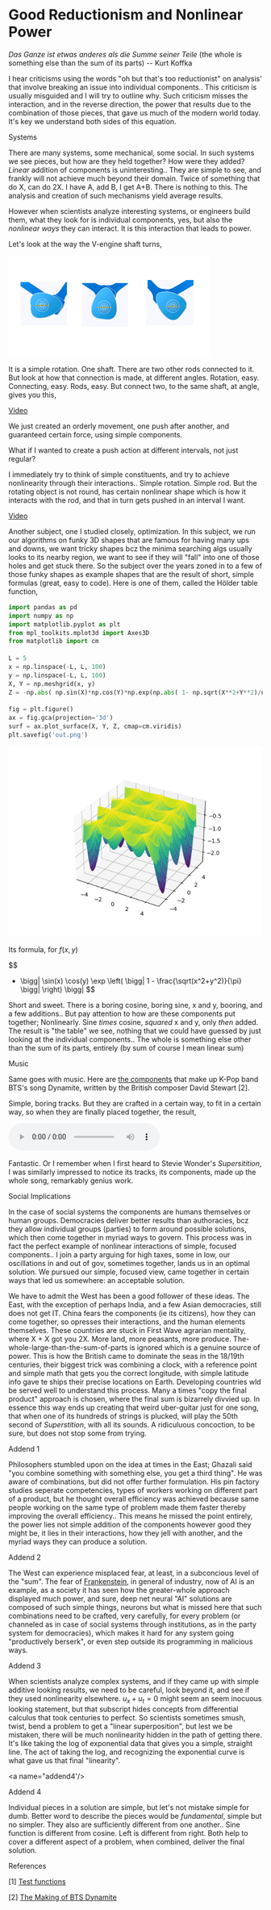 # Good Reductionism and Nonlinear Power

*Das Ganze ist etwas anderes als die Summe seiner Teile* (the whole
is something else than the sum of its parts) -- Kurt Koffka

I hear criticisms using the words "oh but that's too reductionist" on
analysis' that involve breaking an issue into individual
components.. This criticism is usually misguided and I will try to
outline why. Such criticism misses the interaction, and in the reverse
direction, the power that results due to the combination of those
pieces, that gave us much of the modern world today. It's key we
understand both sides of this equation.

Systems

There are many systems, some mechanical, some social. In such systems
we see pieces, but how are they held together? How were they added?
*Linear* addition of components is uninteresting.. They are simple to
see, and frankly will not achieve much beyond their domain.  Twice of
something that do X, can do 2X. I have A, add B, I get A+B. There is
nothing to this. The analysis and creation of such mechanisms yield
average results.

However when scientists analyze interesting systems, or engineers
build them, what they look for is individual components, yes, but also
the *nonlinear ways* they can interact. It is this interaction that
leads to power.

Let's look at the way the V-engine shaft turns,

![](vengine.png)

It is a simple rotation. One shaft. There are two other rods connected
to it. But look at how that connection is made, at different
angles. Rotation, easy. Connecting, easy. Rods, easy. But connect two,
to the same shaft, at angle, gives you this,

[Video](https://drive.google.com/uc?export=view&id=18wE8NaHsydycnITM_OGuDX3WMrjndPgN)

We just created an orderly movement, one push after another, and guaranteed
certain force, using simple components.

What if I wanted to create a push action at different intervals, not
just regular?

I immediately try to think of simple constituents, and try to achieve
nonlinearity through their interactions.. Simple rotation. Simple
rod. But the rotating object is not round, has certain nonlinear shape
which is how it interacts with the rod, and that in turn gets pushed
in an interval I want.

[Video](diff-rhytm.gif)

Another subject, one I studied closely, optimization. In this subject,
we run our algorithms on funky 3D shapes that are famous for having
many ups and downs, we want tricky shapes bcz the minima searching
algs usually looks to its nearby region, we want to see if they will
"fall" into one of those holes and get stuck there. So the subject
over the years zoned in to a few of those funky shapes as example
shapes that are the result of short, simple formulas (great, easy to
code).  Here is one of them, called the Hölder table function,


```python
import pandas as pd
import numpy as np
import matplotlib.pyplot as plt
from mpl_toolkits.mplot3d import Axes3D    
from matplotlib import cm

L = 5
x = np.linspace(-L, L, 100)
y = np.linspace(-L, L, 100)
X, Y = np.meshgrid(x, y)                            
Z = -np.abs( np.sin(X)*np.cos(Y)*np.exp(np.abs( 1- np.sqrt(X**2+Y**2)/np.pi  ))  )

fig = plt.figure()
ax = fig.gca(projection='3d')                      
surf = ax.plot_surface(X, Y, Z, cmap=cm.viridis)
plt.savefig('out.png')
```

![](holder.png)

Its formula, for $f(x,y)$

$$
- \bigg|
\sin(x) \cos(y) \exp \left( \bigg| 1 - \frac{\sqrt(x^2+y^2)}{\pi}  \bigg| \right)
\bigg| 
$$

Short and sweet. There is a boring cosine, boring sine, x and y,
booring, and a few additions.. But pay attention to how are these
components put together; Nonlinearly. Sine *times* cosine, *squared* x
and y, only *then* added. The result is "the table" we see, nothing
that we could have guessed by just looking at the individual
components.. The whole is something else other than the sum of its
parts, entirely (by sum of course I mean linear sum)

Music

Same goes with music. Here are [the components](bts.html) that make up
K-Pop band BTS's song Dynamite, written by the British composer David
Stewart [2].


Simple, boring tracks. But they are crafted in a certain way, to fit
in a certain way, so when they are finally placed together, the result,

<audio controls="controls">
  <source src="https://drive.google.com/uc?export=view&id=1MzNva_prkzCmM2O3FmhtotyOtU1AtHvD">
</audio>

Fantastic. Or I remember when I first heard to Stevie Wonder's
*Supersitition*, I was similarly impressed to notice its tracks, its
components, made up the whole song, remarkably genius work.

Social Implications

In the case of social systems the components are humans themselves or
human groups. Democracies deliver better results than authoracies, bcz
they allow individual groups (parties) to form around possible
solutions, which then come together in myriad ways to govern. This
process was in fact the perfect example of nonlinear interactions of
simple, focused components.. I join a party arguing for high taxes,
some in low, our oscillations in and out of gov, sometimes together,
lands us in an optimal solution. We pursued our simple, focused view,
came together in certain ways that led us somewhere: an acceptable solution.

We have to admit the West has been a good follower of these ideas. The
East, with the exception of perhaps India, and a few Asian
democracies, still does not get IT. China fears the components (ie its
citizens), how they can come together, so opresses their interactions,
and the human elements themselves. These countries are stuck in First
Wave agrarian mentality, where X + X got you 2X. More land, more
peasants, more produce. The-whole-large-than-the-sum-of-parts is
ignored which is a genuine source of power. This is how the British
came to dominate the seas in the 18/19th centuries, their biggest
trick was combining a clock, with a reference point and simple math
that gets you the correct longitude, with simple latitude
info gave te ships their precise locations on Earth. Developing
countries wld be served well to understand this process. Many a times
"copy the final product" approach is chosen, where the final sum is
bizarrely divvied up. In essence this way ends up creating that weird
uber-guitar just for one song, that when one of its hundreds of
strings is plucked, will play the 50th second of *Superstition*, with
all its sounds. A ridiculuous concoction, to be sure, but does not
stop some from trying.

Addend 1

Philosophers stumbled upon on the idea at times in the East; Ghazali
said "you combine something with something else, you get a third
thing". He was aware of combinations, but did not offer further
formulation. His pin factory studies seperate competencies, types of
workers working on different part of a product, but he thought overall
efficiency was achieved because same people working on the same type
of problem made them faster thereby improving the overall
efficiency.. This means he missed the point entirely, the power lies
not simple addition of the components however good they might be, it
lies in their interactions, how they jell with another, and the myriad
ways they can produce a solution.

Addend 2

The West can experience misplaced fear, at least, in a subconcious
level of the "sum". The fear of
[Frankenstein](2020/07/robot-frankenstein.md), in general of industry,
now of AI is an example, as a society it has seen how the
greater-whole approach displayed much power, and sure, deep net neural
"AI" solutions are composed of such simple things, neurons but what is
missed here that such combinations need to be crafted, very carefully,
for every problem (or channeled as in case of social systems through
institutions, as in the party system for democracies), which makes it
hard for any system going "productively berserk", or even step outside
its programming in malicious ways.

Addend 3

When scientists analyze complex systems, and if they came up with
simple additive looking results, we need to be careful, look beyond
it, and see if they used nonlinearity elsewhere. $u_x + u_t = 0$ might
seem an seem inocuous looking statement, but that subscript hides
concepts from differential calculus that took centuries to perfect. So
scientists sometimes smush, twist, bend a problem to get a "linear
superposition", but lest we be mistaken, there will be much
nonlinearity hidden in the path of getting there. It's like taking the
log of exponential data that gives you a simple, straight line. The
act of taking the log, and recognizing the exponential curve is what
gave us that final "linearity".

<a name="addend4'/>

Addend 4

Individual pieces in a solution are simple, but let's not mistake
simple for dumb. Better word to describe the pieces would be
*fundamental*, simple but no simpler. They also are sufficiently
different from one another.. Sine function is different from
cosine. Left is different from right. Both help to cover a different
aspect of a problem, when combined, deliver the final solution.

References

[1] [Test functions](https://en.wikipedia.org/wiki/Test_functions_for_optimization)

[2] [The Making of BTS Dynamite](https://youtu.be/qBCM1Fy-ByY?t=33)

